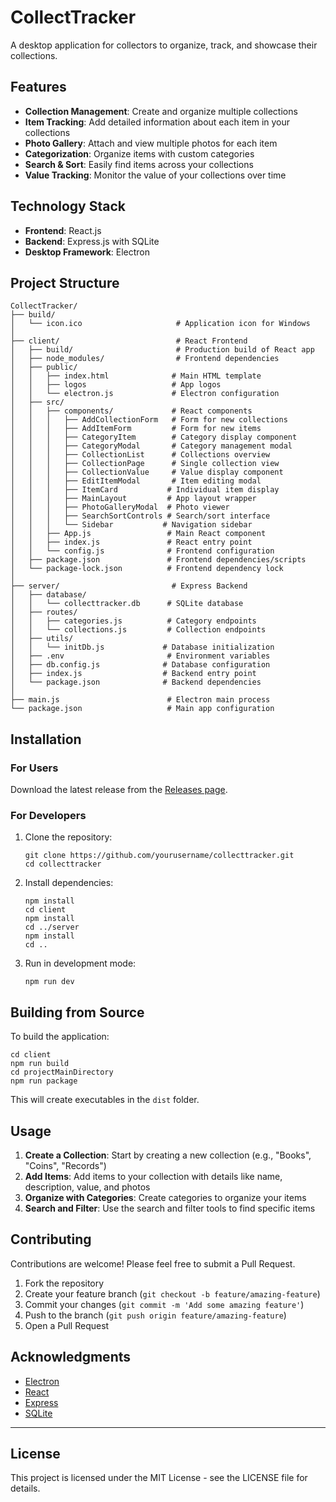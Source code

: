 # CollectTracker

A desktop application for collectors to organize, track, and showcase their collections.


## Features

- **Collection Management**: Create and organize multiple collections
- **Item Tracking**: Add detailed information about each item in your collections
- **Photo Gallery**: Attach and view multiple photos for each item
- **Categorization**: Organize items with custom categories
- **Search & Sort**: Easily find items across your collections
- **Value Tracking**: Monitor the value of your collections over time

## Technology Stack

- **Frontend**: React.js
- **Backend**: Express.js with SQLite
- **Desktop Framework**: Electron

## Project Structure

```
CollectTracker/
├── build/
│   └── icon.ico                     # Application icon for Windows
│
├── client/                          # React Frontend
│   ├── build/                       # Production build of React app
│   ├── node_modules/                # Frontend dependencies
│   ├── public/
│   │   ├── index.html              # Main HTML template
│   │   ├── logos                   # App logos
│   │   └── electron.js             # Electron configuration
│   ├── src/
│   │   ├── components/             # React components
│   │   │   ├── AddCollectionForm   # Form for new collections
│   │   │   ├── AddItemForm         # Form for new items
│   │   │   ├── CategoryItem        # Category display component
│   │   │   ├── CategoryModal       # Category management modal
│   │   │   ├── CollectionList      # Collections overview
│   │   │   ├── CollectionPage      # Single collection view
│   │   │   ├── CollectionValue     # Value display component
│   │   │   ├── EditItemModal       # Item editing modal
│   │   │   ├── ItemCard           # Individual item display
│   │   │   ├── MainLayout         # App layout wrapper
│   │   │   ├── PhotoGalleryModal  # Photo viewer
│   │   │   ├── SearchSortControls # Search/sort interface
│   │   │   └── Sidebar           # Navigation sidebar
│   │   ├── App.js                 # Main React component
│   │   ├── index.js               # React entry point
│   │   └── config.js              # Frontend configuration
│   ├── package.json               # Frontend dependencies/scripts
│   └── package-lock.json          # Frontend dependency lock
│
├── server/                         # Express Backend
│   ├── database/
│   │   └── collecttracker.db      # SQLite database
│   ├── routes/
│   │   ├── categories.js          # Category endpoints
│   │   └── collections.js         # Collection endpoints
│   ├── utils/
│   │   └── initDb.js             # Database initialization
│   ├── .env                       # Environment variables
│   ├── db.config.js              # Database configuration
│   ├── index.js                  # Backend entry point
│   └── package.json              # Backend dependencies
│
├── main.js                        # Electron main process
└── package.json                   # Main app configuration
```

## Installation

### For Users

Download the latest release from the [Releases page](https://github.com).

### For Developers

1. Clone the repository:
   ```
   git clone https://github.com/yourusername/collecttracker.git
   cd collecttracker
   ```

2. Install dependencies:
   ```
   npm install
   cd client
   npm install
   cd ../server
   npm install
   cd ..
   ```

3. Run in development mode:
   ```
   npm run dev
   ```

## Building from Source

To build the application:

```
cd client
npm run build
cd projectMainDirectory
npm run package
```

This will create executables in the `dist` folder.

## Usage

1. **Create a Collection**: Start by creating a new collection (e.g., "Books", "Coins", "Records")
2. **Add Items**: Add items to your collection with details like name, description, value, and photos
3. **Organize with Categories**: Create categories to organize your items
4. **Search and Filter**: Use the search and filter tools to find specific items

## Contributing

Contributions are welcome! Please feel free to submit a Pull Request.

1. Fork the repository
2. Create your feature branch (`git checkout -b feature/amazing-feature`)
3. Commit your changes (`git commit -m 'Add some amazing feature'`)
4. Push to the branch (`git push origin feature/amazing-feature`)
5. Open a Pull Request


## Acknowledgments

- [Electron](https://www.electronjs.org/)
- [React](https://reactjs.org/)
- [Express](https://expressjs.com/)
- [SQLite](https://www.sqlite.org/)

---

## License

This project is licensed under the MIT License - see the LICENSE file for details.
